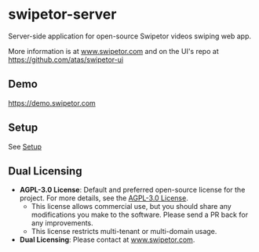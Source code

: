 # swipetor-server

Server-side application for open-source Swipetor videos swiping web app.

More information is at www.swipetor.com and on the UI's repo at https://github.com/atas/swipetor-ui

## Demo
https://demo.swipetor.com

## Setup
See [Setup](docs/setup.md)

## Dual Licensing

- **AGPL-3.0 License**: Default and preferred open-source license for the project. For more details, see
  the [AGPL-3.0 License](LICENSE).
    - This license allows commercial use, but you should share any modifications you make to the software. Please send a
      PR back for any improvements.
    - This license restricts multi-tenant or multi-domain usage.
- **Dual Licensing**: Please contact at www.swipetor.com.

